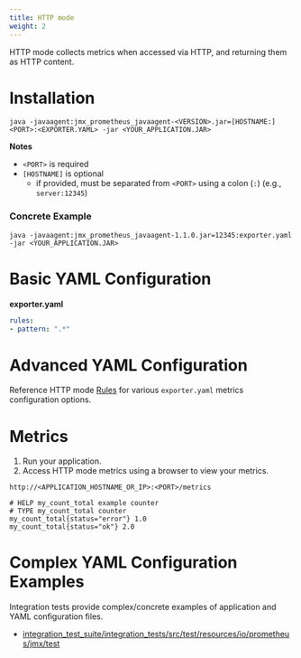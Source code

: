 ```yaml
---
title: HTTP mode
weight: 2
---
```


HTTP mode collects metrics when accessed via HTTP, and returning them as HTTP content.

# Installation

```shell
java -javaagent:jmx_prometheus_javaagent-<VERSION>.jar=[HOSTNAME:]<PORT>:<EXPORTER.YAML> -jar <YOUR_APPLICATION.JAR>
```

 **Notes**

- `<PORT>` is required
- `[HOSTNAME]` is optional
  - if provided, must be separated from `<PORT>` using a colon (`:`) (e.g., `server:12345`)

### Concrete Example

```shell
java -javaagent:jmx_prometheus_javaagent-1.1.0.jar=12345:exporter.yaml -jar <YOUR_APPLICATION.JAR>
```

# Basic YAML Configuration

**exporter.yaml**

```yaml
rules:
- pattern: ".*"
```

# Advanced YAML Configuration

Reference HTTP mode [Rules]( /http-mode/rules/) for various `exporter.yaml` metrics configuration options.

# Metrics

1. Run your application.
2. Access HTTP mode metrics using a browser to view your metrics.

```
http://<APPLICATION_HOSTNAME_OR_IP>:<PORT>/metrics
```

```
# HELP my_count_total example counter
# TYPE my_count_total counter
my_count_total{status="error"} 1.0
my_count_total{status="ok"} 2.0
```

#  Complex YAML Configuration Examples

 Integration tests  provide complex/concrete examples of application and YAML configuration files.

- [integration_test_suite/integration_tests/src/test/resources/io/prometheus/jmx/test](https://github.com/prometheus/jmx_exporter/tree/main/integration_test_suite/integration_tests/src/test/resources/io/prometheus/jmx/test)
